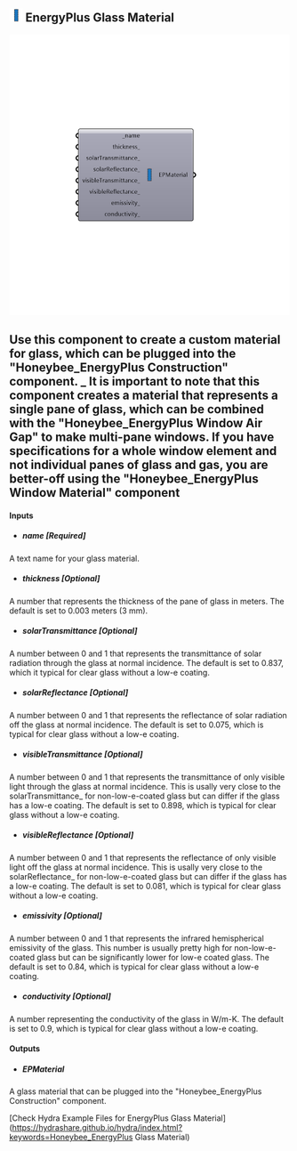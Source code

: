 ## ![](../../images/icons/EnergyPlus_Glass_Material.png) EnergyPlus Glass Material

![](../../images/components/EnergyPlus_Glass_Material.png)

Use this component to create a custom material for glass, which can be plugged into the "Honeybee_EnergyPlus Construction" component.
 _
 It is important to note that this component creates a material that represents a single pane of glass, which can be combined with the "Honeybee_EnergyPlus Window Air Gap" to make multi-pane windows.  If you have specifications for a whole window element and not individual panes of glass and gas, you are better-off using the "Honeybee_EnergyPlus Window Material" component
 -
 

#### Inputs
* ##### name [Required]
A text name for your glass material.
* ##### thickness [Optional]
A number that represents the thickness of the pane of glass in meters.  The default is set to 0.003 meters (3 mm).
* ##### solarTransmittance [Optional]
A number between 0 and 1 that represents the transmittance of solar radiation through the glass at normal incidence.  The default is set to 0.837, which it typical for clear glass without a low-e coating.
* ##### solarReflectance [Optional]
A number between 0 and 1 that represents the reflectance of solar radiation off the glass at normal incidence.  The default is set to 0.075, which is typical for clear glass without a low-e coating.
* ##### visibleTransmittance [Optional]
A number between 0 and 1 that represents the transmittance of only visible light through the glass at normal incidence.  This is usally very close to the solarTransmittance_ for non-low-e-coated glass but can differ if the glass has a low-e coating. The default is set to 0.898, which is typical for clear glass without a low-e coating.
* ##### visibleReflectance [Optional]
A number between 0 and 1 that represents the reflectance of only visible light off the glass at normal incidence.  This is usally very close to the solarReflectance_ for non-low-e-coated glass but can differ if the glass has a low-e coating. The default is set to 0.081, which is typical for clear glass without a low-e coating.
* ##### emissivity [Optional]
A number between 0 and 1 that represents the infrared hemispherical emissivity of the glass.  This number is usually pretty high for non-low-e-coated glass but can be significantly lower for low-e coated glass.  The default is set to 0.84, which is typical for clear glass without a low-e coating.
* ##### conductivity [Optional]
A number representing the conductivity of the glass in W/m-K. The default is set to 0.9, which is typical for clear glass without a low-e coating.

#### Outputs
* ##### EPMaterial
A glass material that can be plugged into the "Honeybee_EnergyPlus Construction" component.


[Check Hydra Example Files for EnergyPlus Glass Material](https://hydrashare.github.io/hydra/index.html?keywords=Honeybee_EnergyPlus Glass Material)